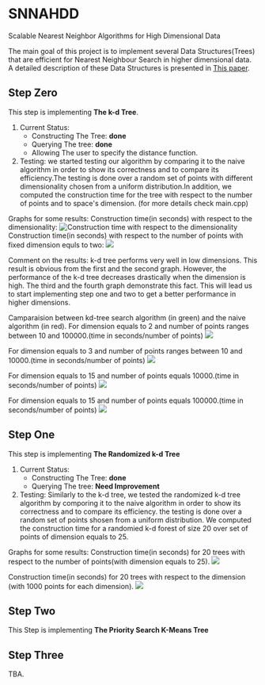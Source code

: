 # SNNAHDD

Scalable Nearest Neighbor Algorithms for High Dimensional Data

The main goal of this project is to implement several Data Structures(Trees) that are efficient for Nearest Neighbour Search in higher dimensional data. 
A detailed description of these Data Structures is presented in [This paper](https://github.com/CHoudrouge4/SNNAHDD/blob/master/06809191.pdf).



## Step Zero
This step is implementing **The k-d Tree**.

1. Current Status:
	* Constructing The Tree: **done**
	* Querying  The tree: **done**
	* Allowing The user to specify the distance function.
2. Testing:
	we started testing our algorithm by comparing it to the naive algorithm in order to show its correctness and to compare its efficiency.The testing is done over a random set of points with different dimensionality chosen from a uniform distribution.In addition, we computed the construction time for the tree with respect to the number of points and to space's dimension. (for more details check main.cpp)

Graphs for some results:
Construction time(in seconds) with respect to the dimensionality:
![Construction time with respect to the dimensionality](./imges/const_dim.png)
Construction time(in seconds) with respect to the number of points with fixed dimension equls to two:
![](./imges/const-pts.png)

Comment on the results: k-d tree performs very well in low dimensions. This result is obvious from the first and the second graph. However, the performance of the k-d tree decreases drastically when the dimension is high. The third and the fourth graph demonstrate this fact. This will lead us to start implementing step one and two to get a better performance in higher dimensions.  

Camparaision between kd-tree search algorithm (in green) and the naive algorithm (in red).
For dimension equals to 2 and number of points ranges between 10 and 100000.(time in seconds/number of points)
![](./imges/100000_2.png)

For dimension equals to 3 and number of points ranges between 10 and 10000.(time in seconds/number of points)
![](./imges/10000_3.png)

For dimension equals to 15 and number of points equals 10000.(time in seconds/number of points)
![](./imges/10000_15.png)

For dimension equals to 15 and number of points equals 100000.(time in seconds/number of points)
![](./imges/100000_15.png)





## Step One
This step is implementing **The Randomized k-d Tree**

1. Current Status:
	* Constructing The Tree: **done**
	* Querying  The tree: **Need Improvement**
2. Testing:
	Similarly to the k-d tree, we tested the randomized k-d tree algorithm by comporing it to the naive algorithm in order to show its correctness and to compare its efficiency. the testing is done over a random set of points shosen from a uniform distribution. 
	We computed the construction time for a randomied k-d forest of size 20 over set of points of dimension equals to 25.

Graphs for some results:
Construction time(in seconds) for 20 trees with respect to the number of points(with dimension equals to 25).
![](./imges/rconst10000_25_20.png)

Construction time(in seconds) for 20 trees with respect to the dimension (with 1000 points for each dimension).
![](./imges/dim1000.png)

## Step Two
This Step is implementing **The Priority Search K-Means Tree**

## Step Three
TBA.



